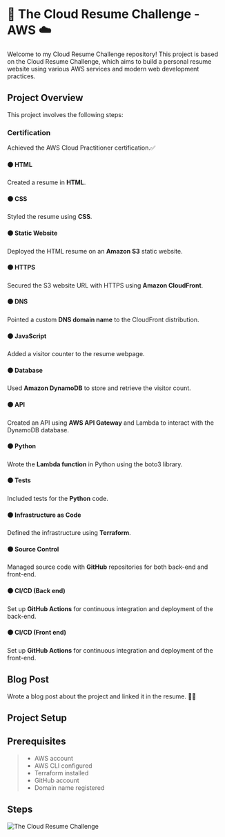#  🚀 The Cloud Resume Challenge - AWS ☁️
Welcome to my Cloud Resume Challenge repository! This project is based on the Cloud Resume Challenge, which aims to build a personal resume website using various AWS services and modern web development practices.

## Project Overview
This project involves the following steps:

### Certification
Achieved the AWS Cloud Practitioner certification.✅

#### ⚫ HTML
Created a resume in **HTML**.
#### ⚫ CSS
Styled the resume using **CSS**.
#### ⚫ Static Website
Deployed the HTML resume on an **Amazon S3** static website.
#### ⚫ HTTPS
Secured the S3 website URL with HTTPS using **Amazon CloudFront**.
#### ⚫ DNS
Pointed a custom **DNS domain name** to the CloudFront distribution.
#### ⚫ JavaScript
Added a visitor counter to the resume webpage.
#### ⚫ Database
Used **Amazon DynamoDB** to store and retrieve the visitor count.
#### ⚫ API
Created an API using **AWS API Gateway** and Lambda to interact with the DynamoDB database.
#### ⚫ Python
Wrote the **Lambda function** in Python using the boto3 library.
#### ⚫ Tests
Included tests for the **Python** code.
#### ⚫ Infrastructure as Code
Defined the infrastructure using **Terraform**.
#### ⚫ Source Control
Managed source code with **GitHub** repositories for both back-end and front-end.
#### ⚫ CI/CD (Back end)
Set up **GitHub Actions** for continuous integration and deployment of the back-end.
#### ⚫ CI/CD (Front end)
Set up **GitHub Actions** for continuous integration and deployment of the front-end.

## Blog Post
Wrote a blog post about the project and linked it in the resume. 👌🏻

## Project Setup

## Prerequisites
> - AWS account
> - AWS CLI configured
> - Terraform installed
> - GitHub account
> - Domain name registered

## Steps

![The Cloud Resume Challenge](project1.jpg)
